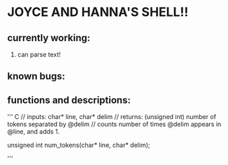 # JOYCE AND HANNA'S SHELL!!

## currently working:
1. can parse text!


## known bugs:

## functions and descriptions:

''' C
// inputs: char* line, char* delim
// returns: (unsigned int) number of tokens separated by @delim
// counts number of times @delim appears in @line, and adds 1.

unsigned int num_tokens(char* line, char* delim);

'''



